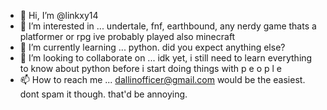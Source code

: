 - 👋 Hi, I’m @linkxy14
- 👀 I’m interested in ... undertale, fnf, earthbound, any nerdy game thats a platformer or rpg ive probably played        also minecraft
- 🌱 I’m currently learning ... python. did you expect anything else?
- 💞️ I’m looking to collaborate on ... idk yet, i still need to learn everything to know about python before i start doing things with   p e o p l e
- 📫 How to reach me ... dallinofficer@gmail.com would be the easiest. dont spam it though. that'd be annoying.

<!---
linkxy14/linkxy14 is a ✨ special ✨ repository because its `README.md` (this file) appears on your GitHub profile.
You can click the Preview link to take a look at your changes.
--->
